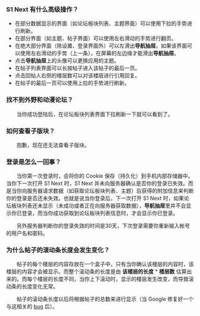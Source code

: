 ### S1 Next 有什么高级操作？

- 在部分数据显示的界面（如论坛板块列表、主题界面）可以使用下拉的手势进行刷新。
- 在部分界面（如主题、帖子界面）可以使用左右滑动的手势进行翻页。
- 在绝大部分界面（除设置、登录界面外）可以左滑出**导航抽屉**。如果该界面可以使用左右滑动的手势（上一条），在屏幕的左边缘才能滑出**导航抽屉**。
- 点击**导航抽屉**上的头像可以更换应用的主题。
- 在帖子列表界面可以长按帖子进入该帖子的最后一页。
- 点击回帖人右侧的楼层数可以对该楼层进行引用回复。
- 在帖子的最后一页可以使用上拉的手势进行刷新。

### 找不到外野和动漫论坛？
&emsp;&emsp;当你成功登陆后，在论坛板块列表界面下拉刷新一下就可以看到了。

### 如何查看子版块？
&emsp;&emsp;抱歉，现在还无法查看子版块。

### 登录是怎么一回事？

&emsp;&emsp;当你第一次登录时，会将你的 Cookie 保存（持久化）到手机内部存储器中。当你下一次打开 S1 Next 时，S1 Next 并未向服务器确认是否你的登录已失效。而是当你向服务器请求数据（如获取论坛板块列表、主题）后获得的附加信息来判断你的登录是否还未失效。也就是说当你登录后，下一次打开 S1 Next 时，如果论坛板块列表还未显示（未成功或者正在向服务器获取数据），**导航抽屉**里并不会显示你已登录，而当你成功获取到论坛板块列表信息时，才会显示你已登录。

&emsp;&emsp;另外服务器判断你的登录失效的时间是30天，下次登录需要你重新输入帐号的用户名和密码。

### 为什么帖子的滚动条长度会发生变化？

&emsp;&emsp;帖子的每个楼层的内容存放在一个盒子中，只有当你确认该楼层的内容时，该楼层的内容才会被显示。而整个滚动条的长度是由 **该楼层的长度** \* **楼层数** 估算出来的。而每个楼层的长度不同，当你上下滚动时，显示的楼层发生改变，而导致滚动条的长度变化无常。

&emsp;&emsp;帖子的滚动条长度以后将根据帖子的总数来进行显示（当 Google 修复好一个与这相关的 [bug]( https://code.google.com/p/android/issues/detail?id=78375&q=setSmoothScrollbarEnabled&colspec=ID%20Type%20Status%20Owner%20Summary%20Stars ) 后）。
